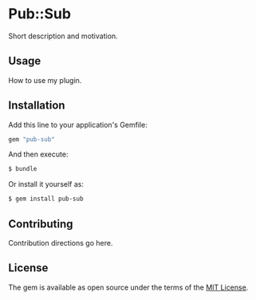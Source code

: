 # Pub::Sub
Short description and motivation.

## Usage
How to use my plugin.

## Installation
Add this line to your application's Gemfile:

```ruby
gem "pub-sub"
```

And then execute:
```bash
$ bundle
```

Or install it yourself as:
```bash
$ gem install pub-sub
```

## Contributing
Contribution directions go here.

## License
The gem is available as open source under the terms of the [MIT License](https://opensource.org/licenses/MIT).
